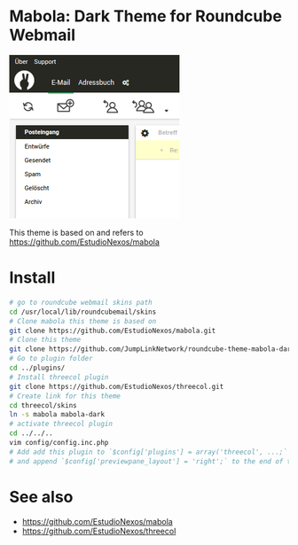 Mabola: Dark Theme for Roundcube Webmail
==================================

![Preview](thumbnail.png)

This theme is based on and refers to https://github.com/EstudioNexos/mabola

# Install
```bash
# go to roundcube webmail skins path
cd /usr/local/lib/roundcubemail/skins
# Clone mabola this theme is based on
git clone https://github.com/EstudioNexos/mabola.git
# Clone this theme
git clone https://github.com/JumpLinkNetwork/roundcube-theme-mabola-dark.git mabola-dark
# Go to plugin folder
cd ../plugins/
# Install threecol plugin
git clone https://github.com/EstudioNexos/threecol.git
# Create link for this theme
cd threecol/skins
ln -s mabola mabola-dark
# activate threecol plugin
cd ../../..
vim config/config.inc.php
# Add add this plugin to `$config['plugins'] = array('threecol', ...;`
# and append `$config['previewpane_layout'] = 'right';` to the end of the config file
```

# See also
* https://github.com/EstudioNexos/mabola
* https://github.com/EstudioNexos/threecol


